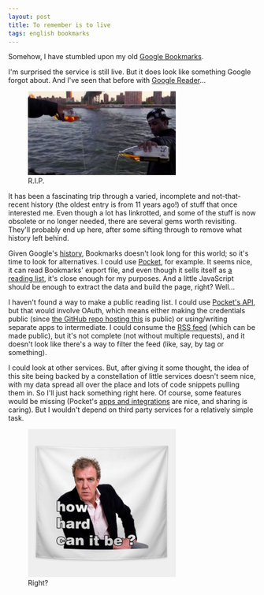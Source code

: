 ```yaml
---
layout: post
title: To remember is to live
tags: english bookmarks
---
```


Somehow, I have stumbled upon my old [Google Bookmarks](https://www.google.com/bookmarks/). 

I'm surprised the service is still live. But it does look like something Google forgot about. And I've seen that before with [Google Reader](https://www.cnet.com/news/google-closes-the-book-on-reader-announces-july-1-sunset/)...

<figure class='center-block'>
  <img alt='Pouring one out for Google Reader' src='/assets/images/pouring-one-out.png' style='max-width: 300px' title='Photo from freundevonfreunden.com'>
  <figcaption>R.I.P.</figcaption>
</figure>

It has been a fascinating trip through a varied, incomplete and not-that-recent history (the oldest entry is from 11 years ago!) of stuff that once interested me. Even though a lot has linkrotted, and some of the stuff is now obsolete or no longer needed, there are several gems worth revisiting. They'll probably end up here, after some sifting through to remove what history left behind.

Given Google's [history](https://killedbygoogle.com/), Bookmarks doesn't look long for this world; so it's time to look for alternatives. I could use [Pocket](https://getpocket.com/), for example. It seems nice, it can read Bookmarks' export file, and even though it sells itself as [a reading list](https://www.makeuseof.com/tag/pros-cons-pocket/), it's close enough for my purposes. And a little JavaScript should be enough to extract the data and build the page, right? Well...

I haven't found a way to make a public reading list. I could use [Pocket's API](https://getpocket.com/developer/docs/overview), but that would involve OAuth, which means either making the credentials public (since [the GitHub repo hosting this](https://github.com/hanjos/hanjos.github.io) is public) or using/writing separate apps to intermediate. I could consume the [RSS feed](https://getpocket.com/users/*sso14176479554776e7/feed/all) (which can be made public), but it's not complete (not without multiple requests), and it doesn't look like there's a way to filter the feed (like, say, by tag or something). 

I could look at other services. But, after giving it some thought, the idea of this site being backed by a constellation of little services doesn't seem nice, with my data spread all over the place and lots of code snippets pulling them in. So I'll just hack something right here. Of course, some features would be missing (Pocket's [apps and integrations](https://getpocket.com/apps/) are nice, and sharing is caring). But I wouldn't depend on third party services for a relatively simple task. 

<figure class='center-block'>
  <img alt='How hard can it be?' src='/assets/images/how-hard-can-it-be.jpg' 
    style='max-width: 300px' title='Picture from teepublic.com'>
  <figcaption>Right?</figcaption>
</figure>



